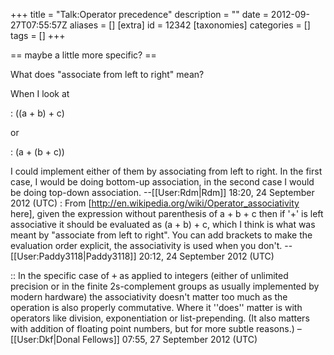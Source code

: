 +++
title = "Talk:Operator precedence"
description = ""
date = 2012-09-27T07:55:57Z
aliases = []
[extra]
id = 12342
[taxonomies]
categories = []
tags = []
+++

== maybe a little more specific? ==

What does "associate from left to right" mean?

When I look at

: ((a + b) + c)

or

: (a + (b + c))

I could implement either of them by associating from left to right.  In the first case, I would be doing bottom-up association, in the second case I would be doing top-down association. --[[User:Rdm|Rdm]] 18:20, 24 September 2012 (UTC)
: From [http://en.wikipedia.org/wiki/Operator_associativity here], given the expression without parenthesis of a + b + c then if '+' is left associative it should be evaluated as (a + b) + c, which I think is what was meant by "associate from left to right". You can add brackets to make the evaluation order explicit, the associativity is used when you don't. --[[User:Paddy3118|Paddy3118]] 20:12, 24 September 2012 (UTC)

:: In the specific case of <tt>+</tt> as applied to integers (either of unlimited precision or in the finite 2s-complement groups as usually implemented by modern hardware) the associativity doesn't matter too much as the operation is also properly commutative. Where it ''does'' matter is with operators like division, exponentiation or list-prepending. (It also matters with addition of floating point numbers, but for more subtle reasons.) –[[User:Dkf|Donal Fellows]] 07:55, 27 September 2012 (UTC)
